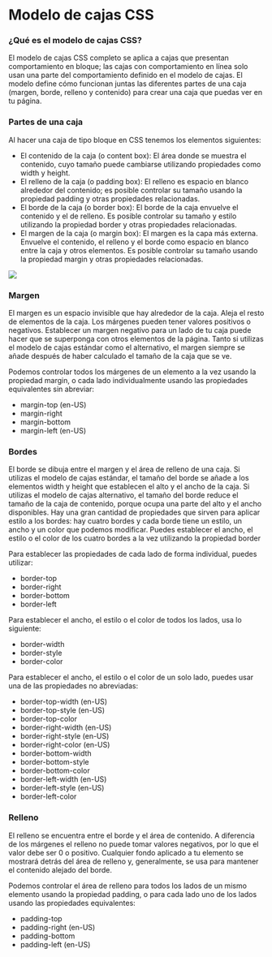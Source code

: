 # Modelo de cajas CSS
### **¿Qué es el modelo de cajas CSS?** 
El modelo de cajas CSS completo se aplica a cajas que presentan comportamiento en bloque; las cajas con comportamiento en línea solo usan una parte del comportamiento definido en el modelo de cajas. El modelo define cómo funcionan juntas las diferentes partes de una caja (margen, borde, relleno y contenido) para crear una caja que puedas ver en tu página.
### **Partes de una caja** 
Al hacer una caja de tipo bloque en CSS tenemos los elementos siguientes:
- El contenido de la caja (o content box): El área donde se muestra el contenido, cuyo tamaño puede cambiarse utilizando propiedades como width y height.
- El relleno de la caja (o padding box): El relleno es espacio en blanco alrededor del contenido; es posible controlar su tamaño usando la propiedad padding y otras propiedades relacionadas.
- El borde de la caja (o border box): El borde de la caja envuelve el contenido y el de relleno. Es posible controlar su tamaño y estilo utilizando la propiedad border y otras propiedades relacionadas.
- El margen de la caja (o margin box): El margen es la capa más externa. Envuelve el contenido, el relleno y el borde como espacio en blanco entre la caja y otros elementos. Es posible controlar su tamaño usando la propiedad margin y otras propiedades relacionadas.

![](https://mdn.mozillademos.org/files/16558/box-model.png)

### **Margen**
El margen es un espacio invisible que hay alrededor de la caja. Aleja el resto de elementos de la caja. Los márgenes pueden tener valores positivos o negativos. Establecer un margen negativo para un lado de tu caja puede hacer que se superponga con otros elementos de la página. Tanto si utilizas el modelo de cajas estándar como el alternativo, el margen siempre se añade después de haber calculado el tamaño de la caja que se ve.

Podemos controlar todos los márgenes de un elemento a la vez usando la propiedad margin, o cada lado individualmente usando las propiedades equivalentes sin abreviar:

- margin-top (en-US)
- margin-right
- margin-bottom
- margin-left (en-US)

### **Bordes** 
El borde se dibuja entre el margen y el área de relleno de una caja. Si utilizas el modelo de cajas estándar, el tamaño del borde se añade a los elementos width y height que establecen el alto y el ancho de la caja. Si utilizas el modelo de cajas alternativo, el tamaño del borde reduce el tamaño de la caja de contenido, porque ocupa una parte del alto y el ancho disponibles.
Hay una gran cantidad de propiedades que sirven para aplicar estilo a los bordes: hay cuatro bordes y cada borde tiene un estilo, un ancho y un color que podemos modificar.
Puedes establecer el ancho, el estilo o el color de los cuatro bordes a la vez utilizando la propiedad border

Para establecer las propiedades de cada lado de forma individual, puedes utilizar:

- border-top
- border-right
- border-bottom
- border-left

Para establecer el ancho, el estilo o el color de todos los lados, usa lo siguiente:

- border-width
- border-style
- border-color

 Para establecer el ancho, el estilo o el color de un solo lado, puedes usar una de las  propiedades no abreviadas:

- border-top-width (en-US)
- border-top-style (en-US)
- border-top-color
- border-right-width (en-US)
- border-right-style (en-US)
- border-right-color (en-US)
- border-bottom-width
- border-bottom-style
- border-bottom-color
- border-left-width (en-US)
- border-left-style (en-US)
- border-left-color

### **Relleno** 
El relleno se encuentra entre el borde y el área de contenido. A diferencia de los márgenes el relleno no puede tomar valores negativos, por lo que el valor debe ser 0 o positivo. Cualquier fondo aplicado a tu elemento se mostrará detrás del área de relleno y, generalmente, se usa para mantener el contenido alejado del borde.

Podemos controlar el área de relleno para todos los lados de un mismo elemento usando la propiedad padding, o para cada lado uno de los lados usando las propiedades equivalentes:

- padding-top
- padding-right (en-US)
- padding-bottom
- padding-left (en-US)
